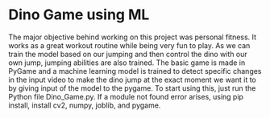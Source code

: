 # Dino Game using ML

The major objective behind working on this project was personal fitness. It works as a great workout routine while being very fun to play. As we can train the model based on our jumping and then control the dino with our own jump, jumping abilities are also trained. The basic game is made in PyGame and a machine learning model is trained to detect specific changes in the input video to make the dino jump at the exact moment we want it to by giving input of the model to the pygame. To start using this, just run the Python file Dino_Game.py. If a module not found error arises, using pip install, install cv2, numpy, joblib, and pygame.
